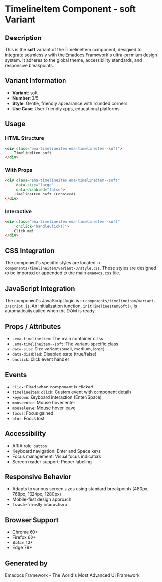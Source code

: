 # TimelineItem Component - soft Variant

## Description
This is the **soft** variant of the TimelineItem component, designed to integrate seamlessly with the Emadocs Framework's ultra-premium design system. It adheres to the global theme, accessibility standards, and responsive breakpoints.

## Variant Information
- **Variant**: soft
- **Number**: 3/5
- **Style**: Gentle, friendly appearance with rounded corners
- **Use Case**: User-friendly apps, educational platforms

## Usage

### HTML Structure
```html
<div class="ema-timelineitem ema-timelineitem--soft">
    TimelineItem soft
</div>
```

### With Props
```html
<div class="ema-timelineitem ema-timelineitem--soft" 
     data-size="large" 
     data-disabled="false">
    TimelineItem soft (Enhanced)
</div>
```

### Interactive
```html
<div class="ema-timelineitem ema-timelineitem--soft" 
     onclick="handleClick()">
    Click me!
</div>
```

## CSS Integration
The component's specific styles are located in `components/timelineitem/variant-3/style.css`. These styles are designed to be imported or appended to the main `emadocs.css` file.

## JavaScript Integration
The component's JavaScript logic is in `components/timelineitem/variant-3/script.js`. An initialization function, `initTimelineItemSoft()`, is automatically called when the DOM is ready.

## Props / Attributes
- `.ema-timelineitem`: The main container class
- `.ema-timelineitem--soft`: The variant-specific class
- `data-size`: Size variant (small, medium, large)
- `data-disabled`: Disabled state (true/false)
- `onclick`: Click event handler

## Events
- `click`: Fired when component is clicked
- `timelineitem:click`: Custom event with component details
- `keydown`: Keyboard interaction (Enter/Space)
- `mouseenter`: Mouse hover enter
- `mouseleave`: Mouse hover leave
- `focus`: Focus gained
- `blur`: Focus lost

## Accessibility
- ARIA role: `button`
- Keyboard navigation: Enter and Space keys
- Focus management: Visual focus indicators
- Screen reader support: Proper labeling

## Responsive Behavior
- Adapts to various screen sizes using standard breakpoints (480px, 768px, 1024px, 1280px)
- Mobile-first design approach
- Touch-friendly interactions

## Browser Support
- Chrome 60+
- Firefox 60+
- Safari 12+
- Edge 79+

## Generated by
Emadocs Framework - The World's Most Advanced UI Framework
